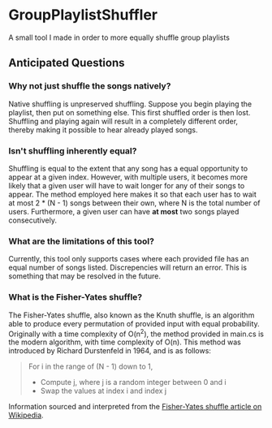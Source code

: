 # GroupPlaylistShuffler
A small tool I made in order to more equally shuffle group playlists

## Anticipated Questions
### Why not just shuffle the songs natively?
Native shuffling is unpreserved shuffling. Suppose you begin playing the playlist, then put on something else. This first shuffled order is then lost. Shuffling and playing again will result in a completely different order, thereby making it possible to hear already played songs.

### Isn't shuffling inherently equal?
Shuffling is equal to the extent that any song has a equal opportunity to appear at a given index. However, with multiple users, it becomes more likely that a given user will have to wait longer for any of their songs to appear. The method employed here makes it so that each user has to wait at most 2 * (N - 1) songs between their own, where N is the total number of users. Furthermore, a given user can have **at most** two songs played consecutively.

### What are the limitations of this tool?
Currently, this tool only supports cases where each provided file has an equal number of songs listed. Discrepencies will return an error. This is something that may be resolved in the future.

### What is the Fisher-Yates shuffle?
The Fisher-Yates shuffle, also known as the Knuth shuffle, is an algorithm able to produce every permutation of provided input with equal probability. Originally with a time complexity of O(n<sup>2</sup>), the method provided in main.cs is the modern algorithm, with time complexity of O(n). This method was introduced by Richard Durstenfeld in 1964, and is as follows:
> For i in the range of (N - 1) down to 1,
> - Compute j, where j is a random integer between 0 and i
> - Swap the values at index i and index j

Information sourced and interpreted from the [Fisher-Yates shuffle article on Wikipedia](https://en.wikipedia.org/wiki/Fisher%E2%80%93Yates_shuffle).
